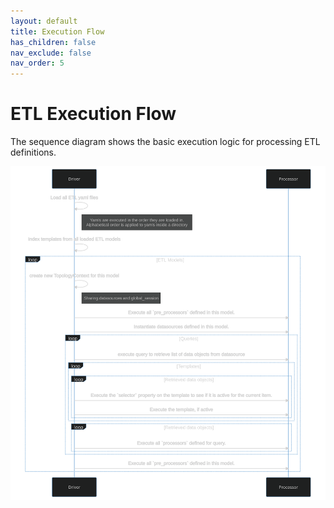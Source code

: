 ```yaml
---
layout: default
title: Execution Flow
has_children: false
nav_exclude: false
nav_order: 5
---
```


# ETL Execution Flow

The sequence diagram shows the basic execution logic for processing ETL definitions.

![Sequence Diagram](img/sequence_diagram.svg)

